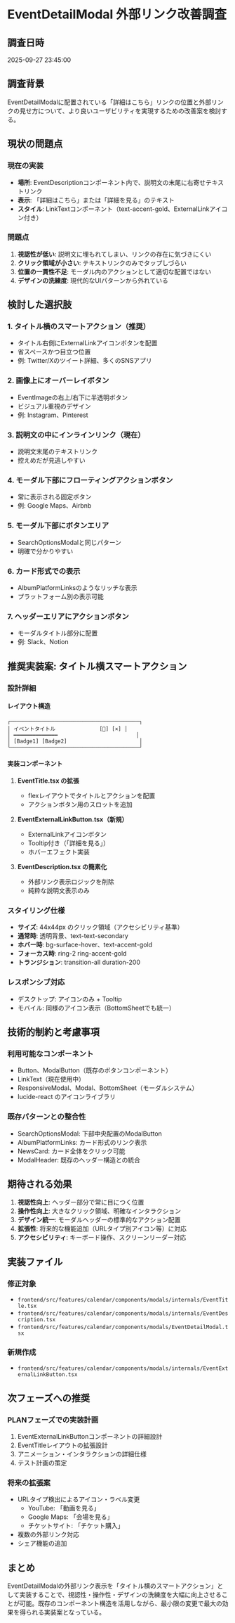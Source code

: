 # EventDetailModal 外部リンク改善調査

## 調査日時
2025-09-27 23:45:00

## 調査背景
EventDetailModalに配置されている「詳細はこちら」リンクの位置と外部リンクの見せ方について、より良いユーザビリティを実現するための改善案を検討する。

## 現状の問題点

### 現在の実装
- **場所**: EventDescriptionコンポーネント内で、説明文の末尾に右寄せテキストリンク
- **表示**: 「詳細はこちら」または「詳細を見る」のテキスト
- **スタイル**: LinkTextコンポーネント（text-accent-gold、ExternalLinkアイコン付き）

### 問題点
1. **視認性が低い**: 説明文に埋もれてしまい、リンクの存在に気づきにくい
2. **クリック領域が小さい**: テキストリンクのみでタップしづらい
3. **位置の一貫性不足**: モーダル内のアクションとして適切な配置ではない
4. **デザインの洗練度**: 現代的なUIパターンから外れている

## 検討した選択肢

### 1. タイトル横のスマートアクション（推奨）
- タイトル右側にExternalLinkアイコンボタンを配置
- 省スペースかつ目立つ位置
- 例: Twitter/Xのツイート詳細、多くのSNSアプリ

### 2. 画像上にオーバーレイボタン
- EventImageの右上/右下に半透明ボタン
- ビジュアル重視のデザイン
- 例: Instagram、Pinterest

### 3. 説明文の中にインラインリンク（現在）
- 説明文末尾のテキストリンク
- 控えめだが見逃しやすい

### 4. モーダル下部にフローティングアクションボタン
- 常に表示される固定ボタン
- 例: Google Maps、Airbnb

### 5. モーダル下部にボタンエリア
- SearchOptionsModalと同じパターン
- 明確で分かりやすい

### 6. カード形式での表示
- AlbumPlatformLinksのようなリッチな表示
- プラットフォーム別の表示可能

### 7. ヘッダーエリアにアクションボタン
- モーダルタイトル部分に配置
- 例: Slack、Notion

## 推奨実装案: タイトル横スマートアクション

### 設計詳細

#### レイアウト構造
```
┌─────────────────────────────────────────┐
│ イベントタイトル              [🔗] [×] │
│ ━━━━━━━━━━━━━━                         │
│ [Badge1] [Badge2]                       │
└─────────────────────────────────────────┘
```

#### 実装コンポーネント
1. **EventTitle.tsx の拡張**
   - flexレイアウトでタイトルとアクションを配置
   - アクションボタン用のスロットを追加

2. **EventExternalLinkButton.tsx（新規）**
   - ExternalLinkアイコンボタン
   - Tooltip付き（「詳細を見る」）
   - ホバーエフェクト実装

3. **EventDescription.tsx の簡素化**
   - 外部リンク表示ロジックを削除
   - 純粋な説明文表示のみ

### スタイリング仕様
- **サイズ**: 44x44px のクリック領域（アクセシビリティ基準）
- **通常時**: 透明背景、text-text-secondary
- **ホバー時**: bg-surface-hover、text-accent-gold
- **フォーカス時**: ring-2 ring-accent-gold
- **トランジション**: transition-all duration-200

### レスポンシブ対応
- デスクトップ: アイコンのみ + Tooltip
- モバイル: 同様のアイコン表示（BottomSheetでも統一）

## 技術的制約と考慮事項

### 利用可能なコンポーネント
- Button、ModalButton（既存のボタンコンポーネント）
- LinkText（現在使用中）
- ResponsiveModal、Modal、BottomSheet（モーダルシステム）
- lucide-react のアイコンライブラリ

### 既存パターンとの整合性
- SearchOptionsModal: 下部中央配置のModalButton
- AlbumPlatformLinks: カード形式のリンク表示
- NewsCard: カード全体をクリック可能
- ModalHeader: 既存のヘッダー構造との統合

## 期待される効果

1. **視認性向上**: ヘッダー部分で常に目につく位置
2. **操作性向上**: 大きなクリック領域、明確なインタラクション
3. **デザイン統一**: モーダルヘッダーの標準的なアクション配置
4. **拡張性**: 将来的な機能追加（URLタイプ別アイコン等）に対応
5. **アクセシビリティ**: キーボード操作、スクリーンリーダー対応

## 実装ファイル

### 修正対象
- `frontend/src/features/calendar/components/modals/internals/EventTitle.tsx`
- `frontend/src/features/calendar/components/modals/internals/EventDescription.tsx`
- `frontend/src/features/calendar/components/modals/EventDetailModal.tsx`

### 新規作成
- `frontend/src/features/calendar/components/modals/internals/EventExternalLinkButton.tsx`

## 次フェーズへの推奨

### PLANフェーズでの実装計画
1. EventExternalLinkButtonコンポーネントの詳細設計
2. EventTitleレイアウトの拡張設計
3. アニメーション・インタラクションの詳細仕様
4. テスト計画の策定

### 将来の拡張案
- URLタイプ検出によるアイコン・ラベル変更
  - YouTube: 「動画を見る」
  - Google Maps: 「会場を見る」
  - チケットサイト: 「チケット購入」
- 複数の外部リンク対応
- シェア機能の追加

## まとめ
EventDetailModalの外部リンク表示を「タイトル横のスマートアクション」として実装することで、視認性・操作性・デザインの洗練度を大幅に向上させることが可能。既存のコンポーネント構造を活用しながら、最小限の変更で最大の効果を得られる実装案となっている。